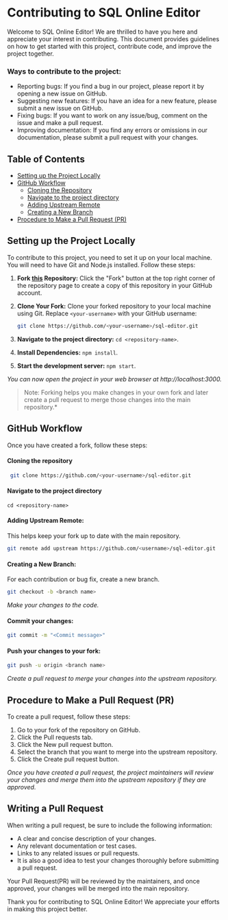 # Contributing to SQL Online Editor

Welcome to SQL Online Editor! We are thrilled to have you here and appreciate your interest in contributing. This document provides guidelines on how to get started with this project, contribute code, and improve the project together.

### Ways to contribute to the project:
- Reporting bugs: If you find a bug in our project, please report it by opening a new issue on GitHub.
- Suggesting new features: If you have an idea for a new feature, please submit a new issue on GitHub.
- Fixing bugs: If you want to work on any issue/bug, comment on the issue and make a pull request.
- Improving documentation: If you find any errors or omissions in our documentation, please submit a pull request with your changes.

## Table of Contents

- [Setting up the Project Locally](#setting-up-the-project-locally)
- [GitHub Workflow](#github-workflow)
  - [Cloning the Repository](#cloning-the-repository)
  - [Navigate to the project directory](#navigate-to-the-project-directory)
  - [Adding Upstream Remote](#adding-upstream-remote)
  - [Creating a New Branch](#creating-a-new-branch)
- [Procedure to Make a Pull Request (PR)](#procedure-to-make-a-pull-request-pr)

## Setting up the Project Locally

To contribute to this project, you need to set it up on your local machine. You will need to have Git and Node.js installed. Follow these steps:

1. **Fork [this](https://github.com/janvi01/sql-editor) Repository:** Click the "Fork" button at the top right corner of the repository page to create a copy of this repository in your GitHub account.

2. **Clone Your Fork:** Clone your forked repository to your local machine using Git. Replace `<your-username>` with your GitHub username:
   ```bash
   git clone https://github.com/<your-username>/sql-editor.git
   ```

3.  **Navigate to the project directory:** `cd <repository-name>`.

4. **Install Dependencies:** `npm install`.

5. **Start the development server:** `npm start`.

*You can now open the project in your web browser at http://localhost:3000.*

> Note: Forking helps you make changes in your own fork and later create a pull request to merge those changes into the main repository.*

## GitHub Workflow

Once you have created a fork, follow these steps:

#### Cloning the repository
  ```bash
   git clone https://github.com/<your-username>/sql-editor.git
   ```

#### Navigate to the project directory
`cd <repository-name>`

#### Adding Upstream Remote:
This helps keep your fork up to date with the main repository.
```bash
git remote add upstream https://github.com/<username>/sql-editor.git
```

#### Creating a New Branch:
For each contribution or bug fix, create a new branch. 
```bash
git checkout -b <branch name>
```

*Make your changes to the code.*

#### Commit your changes:

```bash
git commit -m "<Commit message>"
```

#### Push your changes to your fork:

```bash
git push -u origin <branch name>
```

*Create a pull request to merge your changes into the upstream repository.*

## Procedure to Make a Pull Request (PR)

To create a pull request, follow these steps:

1. Go to your fork of the repository on GitHub.
2. Click the Pull requests tab.
3. Click the New pull request button.
4. Select the branch that you want to merge into the upstream repository.
5. Click the Create pull request button.

*Once you have created a pull request, the project maintainers will review your changes and merge them into the upstream repository if they are approved.*

## Writing a Pull Request

When writing a pull request, be sure to include the following information:

- A clear and concise description of your changes.
- Any relevant documentation or test cases.
- Links to any related issues or pull requests.
- It is also a good idea to test your changes thoroughly before submitting a pull request.

Your Pull Request(PR) will be reviewed by the maintainers, and once approved, your changes will be merged into the main repository.

Thank you for contributing to SQL Online Editor! We appreciate your efforts in making this project better.